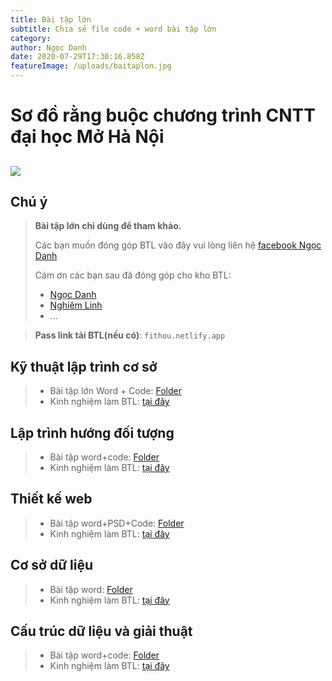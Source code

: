 ```yaml
---
title: Bài tập lớn
subtitle: Chia sẻ file code + word bài tập lớn
category:
author: Ngọc Danh
date: 2020-07-29T17:30:16.858Z
featureImage: /uploads/baitaplon.jpg
---
```

# Sơ đồ rằng buộc chương trình CNTT đại học Mở Hà Nội
![](/uploads/khungcntt.png)
---
## Chú ý
> **Bài tập lớn chỉ dùng để tham khảo.**
>
> Các bạn muốn đóng góp BTL vào đây vui lòng liên hệ [facebook Ngọc Danh](https://www.facebook.com/ngocdanh0508)
>
> Cám ơn các bạn sau đã đóng góp cho kho BTL:
>- [Ngọc Danh](https://www.facebook.com/ngocdanh0508)
>- [Nghiêm Linh](https://www.facebook.com/nghiemlinhnq)
>- ... 

> **Pass link tải BTL(nếu có)**: `fithou.netlify.app`
## Kỹ thuật lập trình cơ sở
>- Bài tập lớn Word + Code: [Folder](https://bit.ly/3lznNFh)
>- Kinh nghiệm làm BTL: [tại đây](#)
## Lập trình hướng đối tượng
>- Bài tập word+code: [Folder](https://bit.ly/33RAwwZ)
>- Kinh nghiệm làm BTL: [tại đây](#)
## Thiết kế web
>- Bài tập word+PSD+Code: [Folder](https://bit.ly/33QGa2w)
>- Kinh nghiệm làm BTL: [tại đây](#)
## Cơ sở dữ liệu
>- Bài tập word: [Folder](https://bit.ly/2GX4DKw)
>- Kinh nghiệm làm BTL: [tại đây](#)
## Cấu trúc dữ liệu và giải thuật
>- Bài tập word+code: [Folder](https://bit.ly/33NCdLY)
>- Kinh nghiệm làm BTL: [tại đây](/kinh-nghiem-btl-cau-truc-giai-thuat)